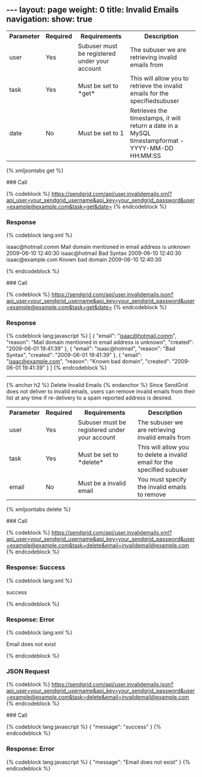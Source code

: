 --- layout: page weight: 0 title: Invalid Emails navigation: show: true
---

<table class="table table-bordered table-striped">
   <tbody>
      <tr>
         <th>Parameter</th>
         <th>Required</th>
         <th>Requirements</th>
         <th>Description</th>
      </tr>
      <tr>
         <td>user</td>
         <td>Yes</td>
         <td>Subuser must be registered under your account</td>
         <td>The subuser we are retrieving invalid emails from</td>
      </tr>
      <tr>
         <td>task</td>
         <td>Yes</td>
         <td>Must be set to *get*</td>
         <td>This will allow you to retrieve the invalid emails for the specifiedsubuser</td>
      </tr>
      <tr>
         <td>date</td>
         <td>No</td>
         <td>Must be set to 1</td>
         <td>Retrieves the timestamps, it will return a date in a MySQL timestampformat - YYYY-MM-DD HH:MM:SS</td>
      </tr>
   </tbody>
</table>

{% xmljsontabs get %}

<div class="tab-content">
<div class="tab-pane active" id="get-xml">
### Call

{% codeblock %}
https://sendgrid.com/api/user.invalidemails.xml?api_user=your_sendgrid_username&api_key=your_sendgrid_password&user=example@example.com&task=get&date=
{% endcodeblock %}

### Response

{% codeblock lang:xml %}
<?xml version="1.0" encoding="ISO-8859-1"?>

<invalidemails>
   <invalidemail>
      <email>isaac@hotmail.comm</email>
      <reason>Mail domain mentioned in email address is unknown</reason>
      <created>2009-06-10 12:40:30</created>
   </invalidemail>
   <invalidemail>
      <email>isaac@hotmail</email>
      <reason>Bad Syntax</reason>
      <created>2009-06-10 12:40:30</created>
   </invalidemail>
   <invalidemail>
      <email>isaac@example.com</email>
      <reason>Known bad domain</reason>
      <created>2009-06-10 12:40:30</created>
   </invalidemail>
</invalidemails>

{% endcodeblock %}

</div>
<div class="tab-pane active" id="get-json">
### Call

{% codeblock %}
https://sendgrid.com/api/user.invalidemails.json?api_user=your_sendgrid_username&api_key=your_sendgrid_password&user=example@example.com&task=get&date=
{% endcodeblock %}

### Response

{% codeblock lang:javascript %}
[
  {
    "email": "isaac@hotmail.comm",
    "reason": "Mail domain mentioned in email address is unknown",
    "created": "2009-06-01 19:41:39"
  },
  {
    "email": "isaac@hotmail",
    "reason": "Bad Syntax",
    "created": "2009-06-01 19:41:39"
  },
  {
    "email": "isaac@example.com",
    "reason": "Known bad domain",
    "created": "2009-06-01 19:41:39"
  }
]
{% endcodeblock %}

</div>
</div>

* * * * *

{% anchor h2 %} Delete Invalid Emails {% endanchor %} Since SendGrid
does not deliver to invalid emails, users can remove invalid emails from
their list at any time if re-delivery to a spam reported address is
desired.

<table class="table table-bordered table-striped">
   <tbody>
      <tr>
         <th>Parameter</th>
         <th>Required</th>
         <th>Requirements</th>
         <th>Description</th>
      </tr>
      <tr>
         <td>user</td>
         <td>Yes</td>
         <td>Subuser must be registered under your account</td>
         <td>The subuser we are retrieving invalid emails from</td>
      </tr>
      <tr>
         <td>task</td>
         <td>Yes</td>
         <td>Must be set to *delete*</td>
         <td>This will allow you to delete a invalid email for the specified subuser</td>
      </tr>
      <tr>
         <td>email</td>
         <td>No</td>
         <td>Must be a invalid email</td>
         <td>You must specify the invalid emails to remove</td>
      </tr>
   </tbody>
</table>

{% xmljsontabs delete %}

<div class="tab-content">
<div class="tab-pane active" id="delete-xml">
### Call

{% codeblock %}
https://sendgrid.com/api/user.invalidemails.xml?api_user=your_sendgrid_username&api_key=your_sendgrid_password&user=example@example.com&task=delete&email=invalidemail@example.com
{% endcodeblock %}

### Response: Success

{% codeblock lang:xml %}
<?xml version="1.0" encoding="ISO-8859-1"?>

<result>
   <message>success</message>
</result>

{% endcodeblock %}

### Response: Error

{% codeblock lang:xml %}
<?xml version="1.0" encoding="ISO-8859-1"?>

<result>
   <message>Email does not exist</message>
</result>

{% endcodeblock %}

### JSON Request

{% codeblock %}
https://sendgrid.com/api/user.invalidemails.json?api_user=your_sendgrid_username&api_key=your_sendgrid_password&user=example@example.com&task=delete&email=invalidemail@example.com
{% endcodeblock %}

<div class="tab-pane active" id="delete-json">
### Call

{% codeblock lang:javascript %}
{
  "message": "success"
}
{% endcodeblock %}

### Response: Error

{% codeblock lang:javascript %}
{
  "message": "Email does not exist"
}
{% endcodeblock %}

</div>
</div>

